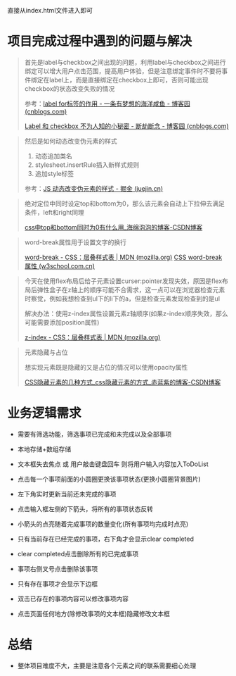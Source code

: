 直接从index.html文件进入即可
# 项目完成过程中遇到的问题与解决
> 首先是label与checkbox之间出现的问题，利用label与checkbox之间进行绑定可以增大用户点击范围，提高用户体验，但是注意绑定事件时不要将事件绑定在label上，而是直接绑定在checkbox上即可，否则可能出现checkbox的状态改变失败的情况
>
>参考：[label for标签的作用 - 一条有梦想的海洋咸鱼 - 博客园 (cnblogs.com)](https://www.cnblogs.com/luojiabao/p/11170944.html)
>
>[Label 和 checkbox 不为人知的小秘密 - 断劫断念 - 博客园 (cnblogs.com)](https://www.cnblogs.com/mdengcc/p/6502108.html)

>然后是如何动态改变伪元素的样式
>
>1. 动态追加类名
>2. stylesheet.insertRule插入新样式规则
>3. 追加style标签
>
>参考：[JS 动态改变伪元素的样式 - 掘金 (juejin.cn)](https://juejin.cn/post/7116542299428880398)

> 绝对定位中同时设定top和bottom为0，那么该元素会自动上下拉伸去满足条件，left和right同理
>
> [css中top和bottom同时为0有什么用_海绵泡泡的博客-CSDN博客](https://blog.csdn.net/qq_41402809/article/details/117022321)

>  word-break属性用于设置文字的换行
>
> [word-break - CSS：层叠样式表 | MDN (mozilla.org)](https://developer.mozilla.org/zh-CN/docs/Web/CSS/word-break)
> [CSS word-break 属性 (w3school.com.cn)](https://www.w3school.com.cn/cssref/pr_word-break.asp)

> 今天在使用flex布局后给子元素设置curser:pointer发现失效，原因是flex布局后弹性盒子在z轴上的顺序可能不合需求，这一点可以在浏览器检查元素时察觉，例如我想检查到ul下的li下的a，但是检查元素发现检查到的是ul
>
> 解决办法：使用z-index属性设置元素z轴顺序(如果z-index顺序失效，那么可能需要添加position属性)
>
> [z-index - CSS：层叠样式表 | MDN (mozilla.org)](https://developer.mozilla.org/zh-CN/docs/Web/CSS/z-index)

> 元素隐藏与占位
>
> 想实现元素既是隐藏的又是占位的情况可以使用opacity属性
>
> [CSS隐藏元素的几种方式_css隐藏元素的方式_赤蓝紫的博客-CSDN博客](https://blog.csdn.net/chilanzi/article/details/125016604)

# 业务逻辑需求

- 需要有筛选功能，筛选事项已完成和未完成以及全部事项
- 本地存储+数组存储


- 文本框失去焦点 或 用户敲击键盘回车 则将用户输入内容加入ToDoList
- 点击每一个事项前面的小圆圈更换该事项状态(更换小圆圈背景图片)
- 左下角实时更新当前还未完成的事项
- 点击输入框左侧的下箭头，将所有的事项状态反转
- 小箭头的点亮随着完成事项的数量变化(所有事项均完成时点亮)
- 只有当前存在已经完成的事项，右下角才会显示clear completed
- clear completed点击删除所有的已完成事项
- 事项右侧叉号点击删除该事项
- 只有存在事项才会显示下边框
- 双击已存在的事项内容可以修改事项内容
- 点击页面任何地方(除修改事项的文本框)隐藏修改文本框


# 总结

- 整体项目难度不大，主要是注意各个元素之间的联系需要细心处理

